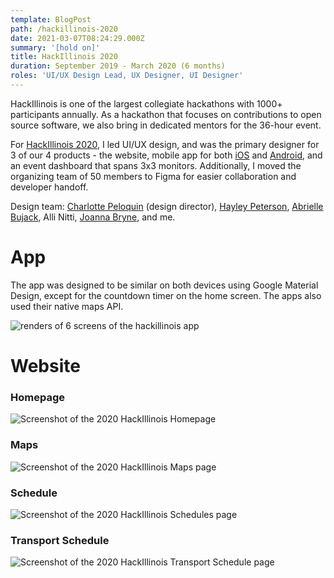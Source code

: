 ```yaml
---
template: BlogPost
path: /hackillinois-2020
date: 2021-03-07T08:24:29.000Z
summary: '[hold on]'
title: HackIllinois 2020
duration: September 2019 - March 2020 (6 months)
roles: 'UI/UX Design Lead, UX Designer, UI Designer'
---
```

HackIllinois is one of the largest collegiate hackathons with 1000+ participants annually. As a hackathon that focuses on contributions to open source software, we also bring in dedicated mentors for the 36-hour event. 

For [HackIllinois 2020](https://2020.hackillinois.org/), I led UI/UX design, and was the primary designer for 3 of our 4 products - the website, mobile app for both [iOS](https://apps.apple.com/us/app/hackillinois/id1451755268#?platform=iphone) and [Android](https://play.google.com/store/apps/details?id=org.hackillinois.android.release), and an event dashboard that spans 3x3 monitors. Additionally, I moved the organizing team of 50 members to Figma for easier collaboration and developer handoff.

Design team: [Charlotte Peloquin](https://charlottepeloquin.com/) (design director), [Hayley Peterson](https://happygohayley.com/), [Abrielle Bujack](https://abriellebujack.com/), Alli Nitti, [Joanna Bryne](https://joannabyrne.me/), and me.

# App

The app was designed to be similar on both devices using Google Material Design, except for the countdown timer on the home screen. The apps also used their native maps API.

![renders of 6 screens of the hackillinois app](/assets/hackillinois_mobile-renders.jpg)



# Website

### Homepage

![Screenshot of the 2020 HackIllinois Homepage](/assets/hackillinois_homepage.jpg)

### Maps

![Screenshot of the 2020 HackIllinois Maps page](/assets/hackillinois_maps.jpg)

### Schedule

![Screenshot of the 2020 HackIllinois Schedules page](/assets/hackillinois_schedule.jpg)

### Transport Schedule

![Screenshot of the 2020 HackIllinois Transport Schedule page](/assets/hackillinois_travel.jpg)
